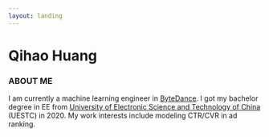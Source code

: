 ```yaml
---
layout: landing
---
```


# Qihao Huang

### **ABOUT ME**

I am currently a machine learning engineer in [ByteDance](https://www.bytedance.com/en). I got my bachelor degree in EE from [University of Electronic Science and Technology of China](https://www.uestc.edu.cn/) (UESTC) in 2020. My work interests include modeling CTR/CVR in ad ranking.

